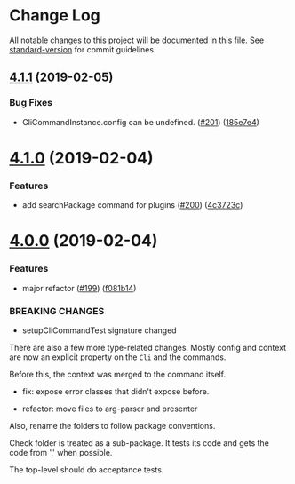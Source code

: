# Change Log

All notable changes to this project will be documented in this file. See [standard-version](https://github.com/conventional-changelog/standard-version) for commit guidelines.

<a name="4.1.1"></a>
## [4.1.1](https://github.com/unional/clibuilder/compare/v4.1.0...v4.1.1) (2019-02-05)


### Bug Fixes

* CliCommandInstance.config can be undefined. ([#201](https://github.com/unional/clibuilder/issues/201)) ([185e7e4](https://github.com/unional/clibuilder/commit/185e7e4))



<a name="4.1.0"></a>
# [4.1.0](https://github.com/unional/clibuilder/compare/v4.0.0...v4.1.0) (2019-02-04)


### Features

* add searchPackage command for plugins ([#200](https://github.com/unional/clibuilder/issues/200)) ([4c3723c](https://github.com/unional/clibuilder/commit/4c3723c))



<a name="4.0.0"></a>
# [4.0.0](https://github.com/unional/clibuilder/compare/v3.0.0...v4.0.0) (2019-02-04)


### Features

* major refactor ([#199](https://github.com/unional/clibuilder/issues/199)) ([f081b14](https://github.com/unional/clibuilder/commit/f081b14))


### BREAKING CHANGES

* setupCliCommandTest signature changed

There are also a few more type-related changes.
Mostly config and context are now an explicit property on the `Cli` and the commands.

Before this, the context was merged to the command itself.

* fix: expose error classes that didn't expose before.

* refactor: move files to arg-parser and presenter

Also, rename the folders to follow package conventions.

Check folder is treated as a sub-package.
It tests its code and gets the code from '.' when possible.

The top-level should do acceptance tests.

